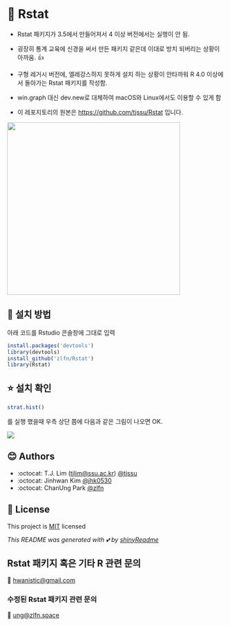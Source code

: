 # :yellow_heart: Rstat 

- Rstat 패키지가 3.5에서 만들어져서 4 이상 버전에서는 실행이 안 됨. <br>
- 굉장히 통계 교육에 신경을 써서 만든 패키지 같은데 이대로 방치 되버리는 상황이 아까움. :+1:
- 구형 레거시 버전에, 엘레강스하지 못하게 설치 하는 상황이 안타까워 R 4.0 이상에서 돌아가는 Rstat 패키지를 작성함.

- win.graph 대신 dev.new로 대체하여 macOS와 Linux에서도 이용할 수 있게 함
- 이 레포지토리의 원본은 https://github.com/tjssu/Rstat 입니다.

<img src ='https://user-images.githubusercontent.com/6457691/81569878-d0980a00-93da-11ea-907f-0a8049a1b990.jpg' width = '400'>

## :wrench: 설치 방법 

아래 코드를 Rstudio 콘솔창에 그대로 입력

```R
install.packages('devtools')
library(devtools)
install_github('zlfn/Rstat')
library(Rstat)
```

## :star: 설치 확인

```R
strat.hist()
```
를 실행 했을때 우측 상단 쯤에 다음과 같은 그림이 나오면 OK.

<img src='https://user-images.githubusercontent.com/6457691/81809159-dd903700-955b-11ea-980f-9645358a2fe6.png'>


## :blush: Authors
* :octocat: T.J. Lim (tjlim@ssu.ac.kr) [@tjssu](https://github.com/tjssu)
* :octocat: Jinhwan Kim [@jhk0530](http://github.com/jhk0530)
* :octocat: ChanUng Park [@zlfn](https://github.com/zlfn)

## :memo: License
This project is [MIT](https://opensource.org/licenses/MIT) licensed

*This README was generated with :two_hearts: by [shinyReadme](http://github.com/jhk0530/shinyReadme)*

## Rstat 패키지 혹은 기타 R 관련 문의 
:email: hwanistic@gmail.com  
### 수정된 Rstat 패키지 관련 문의
:email: ung@zlfn.space
